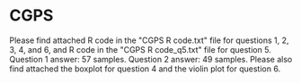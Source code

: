# CGPS
Please find attached R code in the "CGPS R code.txt" file for questions 1, 2, 3, 4, and 6, and R code in the "CGPS R code_q5.txt" file for question 5. Question 1 answer: 57 samples. Question 2 answer: 49 samples. Please also find attached the boxplot for question 4 and the violin plot for question 6.
